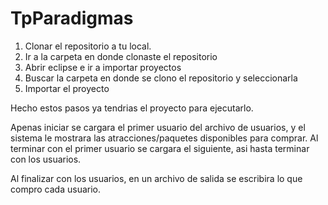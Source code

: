 # TpParadigmas
   
1. Clonar el repositorio a tu local.
2. Ir a la carpeta en donde clonaste el repositorio
3. Abrir eclipse e ir a importar proyectos
4. Buscar la carpeta en donde se clono el repositorio y seleccionarla
5. Importar el proyecto

Hecho estos pasos ya tendrias el proyecto para ejecutarlo.

Apenas iniciar se cargara el primer usuario del archivo de usuarios, y el sistema le mostrara las atracciones/paquetes disponibles para comprar.
Al terminar con el primer usuario se cargara el siguiente, asi hasta terminar con los usuarios.

Al finalizar con los usuarios, en un archivo de salida se escribira lo que compro cada usuario.

